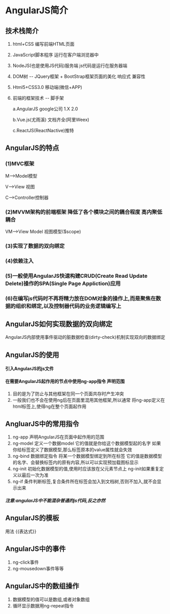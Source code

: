 # AngularJS简介
## 技术栈简介
 1. html+CSS  编写前端HTML页面
 2. JavaScript脚本程序  运行在客户端浏览器中
 3. NodeJS(也是使用JS代码)服务端 js代码是运行在服务器端
 4. DOM树 -- JQuery框架  + BootStrap框架页面的美化 响应式 兼容性
 5. Html5+CSS3.0 移动端(微信+APP)
 6. 前端的框架技术 -- 脚手架

    a.AngularJS  google公司  1.X  2.0

    b.Vue.js(尤雨溪) 文档齐全(阿里Weex)

    c.ReactJS(ReactNactive)推特

## AngularJS的特点
### (1)MVC框架
M-->Model模型

V-->View 视图

C-->Controller控制器

### (2)MVVM架构的前端框架 降低了各个模块之间的耦合程度 高内聚低耦合
VM-->View Model 视图模型($scope)
### (3)实现了数据的双向绑定
### (4)依赖注入
### (5)一般使用AngularJS快速构建CRUD(Create Read Update Delete)操作的SPA(Single Page Appliction)应用
### (6)在编写js代码时不再将精力放在DOM对象的操作上,而是聚焦在数据的组织和绑定,以及控制器代码的业务逻辑编写上

## AngularJS如何实现数据的双向绑定
  AngularJS内部使用事件驱动的脏数据检查(dirty-check)机制实现双向的数据绑定
## AngularJS的使用
#### 引入AngularJS的js文件
#### 在需要AngularJS起作用的节点中使用ng-app指令 声明范围
1. 目的是为了防止与其他框架在同一个页面共存时产生冲突
2. 一般我们也不会在使用ng后在页面里混用其他框架,所以通常
    将ng-app定义在html标签上,使得ng在整个页面起作用
      
## AngluarJS中的常用指令
1. ng-app 声明AngularJS在页面中起作用的范围
2. ng-model 定义一个数据model 它的值就是你给这个数据模型起的名字
   如果你给标签定义了数据模型,那么标签原本的value属性就会失效
3. ng-bind  数据绑定指令 将某一个数据模型绑定到所在标签
   它的值是数据模型的名字、会替换标签内的原有内容,所以可以实现预加载图标显示
4. ng-init 初始化数据模型的值,使用时应该放在父元素节点上
   ng-init如果重复定义以最后一次为准
5. ng-if 条件判断标签,复合条件所在标签会加入到文档树,否则不加入,就不会显示出来

##### 注意:angularJS中不能混杂普通的js代码,反之亦然

## AngularJS的模板
 用法 {{表达式}}
 
## AngularJS中的事件
1. ng-click事件
2. ng-mousedown事件等等

## AngularJS中的数组操作
1. 数据模型的值可以是数组,或者对象数组
2. 循环显示数据用ng-repeat指令
    
 